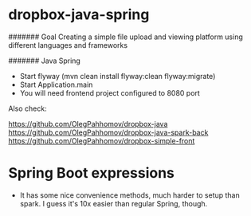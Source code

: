 # dropbox-java-spring

####### Goal
Creating a simple file upload and viewing platform using different languages and frameworks

####### Java Spring

* Start flyway (mvn clean install flyway:clean flyway:migrate)
* Start Application.main
* You will need frontend project configured to 8080 port

Also check:

https://github.com/OlegPahhomov/dropbox-java
https://github.com/OlegPahhomov/dropbox-java-spark-back
https://github.com/OlegPahhomov/dropbox-simple-front


# Spring Boot expressions
* It has some nice convenience methods, much harder to setup than spark.
I guess it's 10x easier than regular Spring, though.